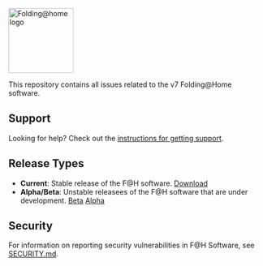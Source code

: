 <p>
  <a href="https://foldingathome.org/">
    <img
      width="128"
      alt="Folding@home logo"
      src="https://foldingathome.org/logo.png"
    />
  </a>
</p>

This repository contains all issues related to the v7 Folding@Home software.

## Support

Looking for help? Check out the
[instructions for getting support](.github/ISSUE_TEMPLATE/SUPPORT.md).

## Release Types

* **Current**: Stable release of the F@H software.
[Download](https://foldingathome.org/download)
* **Alpha/Beta**: Unstable releasees of the F@H software that are under development.
[Beta](https://foldingathome.org/beta/)
[Alpha](https://foldingathome.org/alpha/)

## Security

For information on reporting security vulnerabilities in F@H Software, see
[SECURITY.md](./SECURITY.md).
